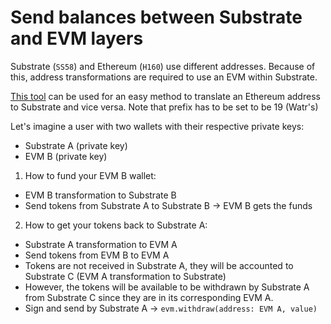 # Send balances between Substrate and EVM layers

Substrate (`SS58`) and Ethereum (`H160`) use different addresses. Because of this, address transformations are required to use an EVM within Substrate.

[This tool](https://hoonsubin.github.io/evm-substrate-address-converter/) can be used for an easy method to translate an Ethereum address to Substrate and vice versa.
Note that prefix has to be set to be 19 (Watr's)

Let's imagine a user with two wallets with their respective private keys:
- Substrate A (private key)
- EVM B (private key)

1. How to fund your EVM B wallet:
- EVM B transformation to Substrate B
- Send tokens from Substrate A to Substrate B -> EVM B gets the funds

2. How to get your tokens back to Substrate A:
- Substrate A transformation to EVM A
- Send tokens from EVM B to EVM A
- Tokens are not received in Substrate A, they will be accounted to Substrate C (EVM A transformation to Substrate)
- However, the tokens will be available to be withdrawn by Substrate A from Substrate C since they are in its corresponding EVM A.
- Sign and send by Substrate A -> `evm.withdraw(address: EVM A, value)`
